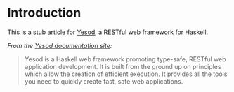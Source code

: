 # Introduction #

This is a stub article for [Yesod](https://github.com/snoyberg/yesod), a RESTful web framework for Haskell.

_From the [Yesod documentation site](http://docs.yesodweb.com/):_

> Yesod is a Haskell web framework promoting type-safe, RESTful web application development. It is built from the ground up on principles which allow the creation of efficient execution. It provides all the tools you need to quickly create fast, safe web applications.